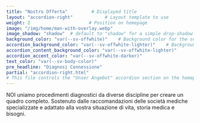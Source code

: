 ```yaml
---
title: "Nostro Offerta"         # Displayed title
layout: "accordion-right"            # Layout template to use
weight: 2                      # Position on homepage
image: "/img/home/man-with-overlay.webp"
image_shadow: "shadow"  # default to "shadow" for a simple drop-shadow effect
background_color: "var(--sv-offwhite)"    # Background color for the section
accordion_background_color: "var(--sv-offwhite-lighter)"    # Background color for the accordion
accordion_content_background_color: "var(--sv-offwhite-lighter)"
accordion_accent_color: "var(--sv-offwhite-darker)"
text_color: "var(--sv-body-color)"
pre_headline: "Diagnosi Connessione" 
partial: "accordion-right.html"
# This file controls the "Unser Angebot" accordion section on the homepage 
---
```


NOI uniamo procedimenti diagnostici da diverse discipline per creare un quadro completo. Sostenuto dalle raccomandazioni delle società mediche specializzate e adattato alla vostra situazione di vita, storia medica e bisogni.
